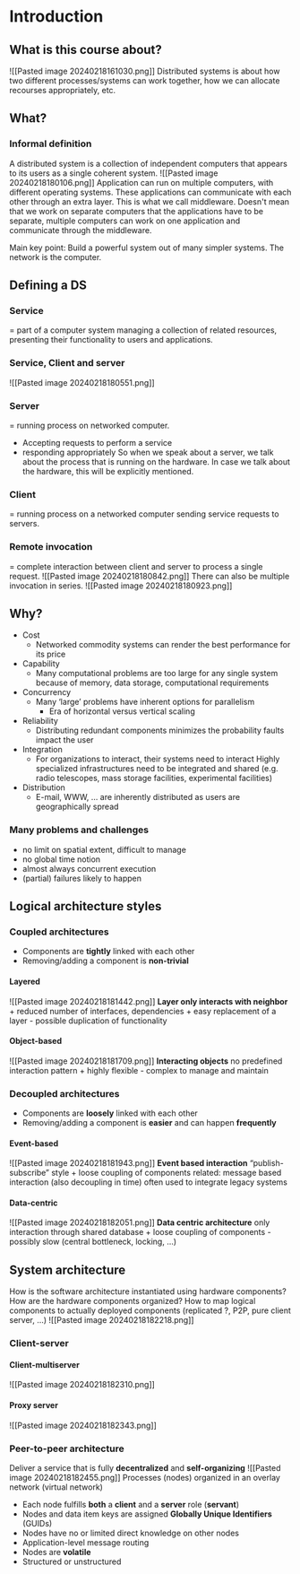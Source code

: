 # Introduction
## What is this course about?
![[Pasted image 20240218161030.png]]
Distributed systems is about how two different processes/systems can work together, how we can allocate recourses appropriately, etc.
## What?
### Informal definition
A distributed system is a collection of independent computers that appears to its users as a single coherent system.
![[Pasted image 20240218180106.png]]
Application can run on multiple computers, with different operating systems. These applications can communicate with each other through an extra layer. This is what we call middleware. Doesn't mean that we work on separate computers that the applications have to be separate, multiple computers can work on one application and communicate through the middleware.

Main key point: Build a powerful system out of many simpler systems. The network is the computer.
## Defining a DS
### Service 
= part of a computer system managing a collection of related resources, presenting their functionality to users and applications.
### Service, Client and server
![[Pasted image 20240218180551.png]]
### Server
= running process on networked computer.
- Accepting requests to perform a service 
- responding appropriately
So when we speak about a server, we talk about the process that is running on the hardware. In case we talk about the hardware, this will be explicitly mentioned. 
### Client
= running process on a networked computer sending service requests to servers.
### Remote invocation
= complete interaction between client and server to process a single request.
![[Pasted image 20240218180842.png]]
There can also be multiple invocation in series.
![[Pasted image 20240218180923.png]]
## Why?
- Cost
	- Networked commodity systems can render the best performance for its price
- Capability
	- Many computational problems are too large for any single system because of memory, data storage, computational requirements
- Concurrency
	- Many ‘large’ problems have inherent options for parallelism 
		- Era of horizontal versus vertical scaling
- Reliability
	- Distributing redundant components minimizes the probability faults impact the user
- Integration
	- For organizations to interact, their systems need to interact Highly specialized infrastructures need to be integrated and shared (e.g. radio telescopes, mass storage facilities, experimental facilities)
- Distribution
	- E-mail, WWW, … are inherently distributed as users are geographically spread
### Many problems and challenges
- no limit on spatial extent, difficult to manage
- no global time notion
- almost always concurrent execution
- (partial) failures likely to happen
## Logical architecture styles
### Coupled architectures
- Components are **tightly** linked with each other
- Removing/adding a component is **non-trivial**
#### Layered
![[Pasted image 20240218181442.png]]
**Layer only interacts with neighbor**
	\+ reduced number of interfaces, dependencies
	\+ easy replacement of a layer
	\- possible duplication of functionality
#### Object-based
![[Pasted image 20240218181709.png]]
**Interacting objects**
	no predefined interaction pattern
	\+ highly flexible
	\- complex to manage and maintain
### Decoupled architectures
- Components are **loosely** linked with each other
- Removing/adding a component is **easier** and can happen **frequently**
#### Event-based
![[Pasted image 20240218181943.png]]
**Event based interaction**
	“publish-subscribe” style
	\+ loose coupling of components related: message based interaction (also decoupling in time) often used to integrate legacy systems
#### Data-centric
![[Pasted image 20240218182051.png]]
**Data centric architecture**
	only interaction through shared database
	\+ loose coupling of components
	\- possibly slow (central bottleneck, locking, ...)
## System architecture
How is the software architecture instantiated using hardware components? How are the hardware components organized? How to map logical components to actually deployed components (replicated ?, P2P, pure client server, ...)
![[Pasted image 20240218182218.png]]
### Client-server
#### Client-multiserver
![[Pasted image 20240218182310.png]]
#### Proxy server
![[Pasted image 20240218182343.png]]
### Peer-to-peer architecture
Deliver a service that is fully **decentralized** and **self-organizing**
![[Pasted image 20240218182455.png]]
Processes (nodes) organized in an overlay network (virtual network)
- Each node fulfills **both** a **client** and a **server** role (**servant**)
- Nodes and data item keys are assigned **Globally Unique Identifiers** (GUIDs)
- Nodes have no or limited direct knowledge on other nodes
- Application-level message routing
- Nodes are **volatile**
- Structured or unstructured